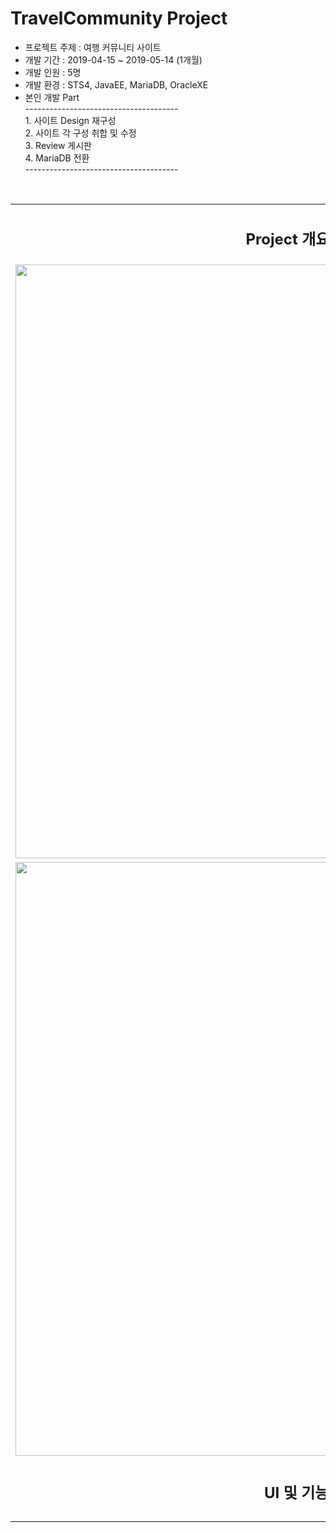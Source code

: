 # TravelCommunity Project
<ul>
  <li>프로젝트 주제 : 여행 커뮤니티 사이트</li>
  <li>개발 기간 : 2019-04-15 ~ 2019-05-14 (1개월)</li>
  <li>개발 인원 : 5명</li>
  <li>개발 환경 : STS4, JavaEE, MariaDB, OracleXE</li>
  <li>본인 개발 Part</li>
  --------------------------------------<br>
    1. 사이트 Design 재구성<br>
    2. 사이트 각 구성 취합 및 수정<br>
    3. Review 게시판<br>
    4. MariaDB 전환<br>
  --------------------------------------<br>
</ul>
<table>
  <tr align="center">
    <td colspan="2"><h2>Project 개요 및 소개</h2></td>
  </tr>
  <tr>
    <td><img src="https://user-images.githubusercontent.com/47166170/57978563-3c0afe00-7a4b-11e9-947e-bc7766ef57d9.PNG" width="950px"/></td>
  </tr>
    <tr>
    <td><img src="https://user-images.githubusercontent.com/47166170/57978575-770d3180-7a4b-11e9-8670-96f63d24b133.PNG" width="950px"/></td>
  </tr>

  <br>
  <tr align="center">
    <td colspan="2"><h2>UI 및 기능 소개</h2></td>
  </tr>
  <tr>
    <td></td>
  </tr>
</table>

